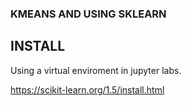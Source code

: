 ### KMEANS AND USING SKLEARN

## INSTALL

Using a virtual enviroment in jupyter  labs.

https://scikit-learn.org/1.5/install.html
